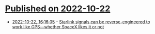 # [Published on 2022-10-22](index.md)

* [2022-10-22, 16:16:05](https://lobste.rs/s/f6yrwp/starlink_signals_can_be_reverse) - [Starlink signals can be reverse-engineered to work like GPS—whether SpaceX likes it or not](https://www.technologyreview.com/2022/10/21/1062001/spacex-starlink-signals-reverse-engineered-gps/)
